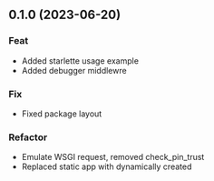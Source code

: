 ## 0.1.0 (2023-06-20)

### Feat

- Added starlette usage example
- Added debugger middlewre

### Fix

- Fixed package layout

### Refactor

- Emulate WSGI request, removed check_pin_trust
- Replaced static app with dynamically created
